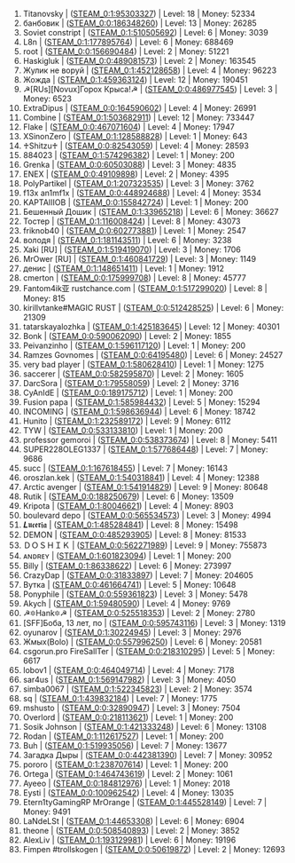 1. Titanovsky  |  ([STEAM_0:1:95303327](https://steamcommunity.com/profiles/76561198150872383))  |  Level: 18  |  Money: 52334
2. банбовик  |  ([STEAM_0:0:186348260](https://steamcommunity.com/profiles/76561198332962248))  |  Level: 13  |  Money: 26285
3. Soviet constript  |  ([STEAM_0:1:510505692](https://steamcommunity.com/profiles/76561198981277113))  |  Level: 6  |  Money: 3039
4. L8n  |  ([STEAM_0:1:177895764](https://steamcommunity.com/profiles/76561198316057257))  |  Level: 6  |  Money: 688469
5. root  |  ([STEAM_0:0:156690484](https://steamcommunity.com/profiles/76561198273646696))  |  Level: 2  |  Money: 51221
6. Haskigluk  |  ([STEAM_0:0:489081573](https://steamcommunity.com/profiles/76561198938428874))  |  Level: 2  |  Money: 163545
7. Жулик не воруй  |  ([STEAM_0:1:452128658](https://steamcommunity.com/profiles/76561198864523045))  |  Level: 4  |  Money: 96223
8. Жожда  |  ([STEAM_0:1:459363124](https://steamcommunity.com/profiles/76561198878991977))  |  Level: 12  |  Money: 190451
9. ☭[RUs][Novux]Горох Крыса!☭  |  ([STEAM_0:0:486977545](https://steamcommunity.com/profiles/76561198934220818))  |  Level: 3  |  Money: 6523
10. ExtraDipus  |  ([STEAM_0:0:164590602](https://steamcommunity.com/profiles/76561198289446932))  |  Level: 4  |  Money: 26991
11. Combine  |  ([STEAM_0:1:503682911](https://steamcommunity.com/profiles/76561198967631551))  |  Level: 12  |  Money: 733447
12. Flake  |  ([STEAM_0:0:467071604](https://steamcommunity.com/profiles/76561198894408936))  |  Level: 4  |  Money: 17947
13. XSinonZero  |  ([STEAM_0:1:128588828](https://steamcommunity.com/profiles/76561198217443385))  |  Level: 1  |  Money: 643
14. ♰Shitzu♰  |  ([STEAM_0:0:82543059](https://steamcommunity.com/profiles/76561198125351846))  |  Level: 4  |  Money: 28593
15. 884023  |  ([STEAM_0:1:574296382](https://steamcommunity.com/profiles/76561199108858493))  |  Level: 1  |  Money: 200
16. Grenka  |  ([STEAM_0:0:60503088](https://steamcommunity.com/profiles/76561198081271904))  |  Level: 3  |  Money: 4835
17. ENEX  |  ([STEAM_0:0:49109898](https://steamcommunity.com/profiles/76561198058485524))  |  Level: 2  |  Money: 4395
18. PolyPartikel  |  ([STEAM_0:1:207323535](https://steamcommunity.com/profiles/76561198374912799))  |  Level: 3  |  Money: 3762
19. f13x an1mf1x  |  ([STEAM_0:0:448924688](https://steamcommunity.com/profiles/76561198858115104))  |  Level: 4  |  Money: 3534
20. KAPTAIIIOB  |  ([STEAM_0:0:155842724](https://steamcommunity.com/profiles/76561198271951176))  |  Level: 1  |  Money: 200
21. Бешенный Дошик  |  ([STEAM_0:1:33965218](https://steamcommunity.com/profiles/76561198028196165))  |  Level: 6  |  Money: 36627
22. Тостер  |  ([STEAM_0:1:116008424](https://steamcommunity.com/profiles/76561198192282577))  |  Level: 8  |  Money: 43073
23. friknob40  |  ([STEAM_0:0:602773881](https://steamcommunity.com/profiles/76561199165813490))  |  Level: 1  |  Money: 2547
24. володя  |  ([STEAM_0:1:181143511](https://steamcommunity.com/profiles/76561198322552751))  |  Level: 6  |  Money: 3238
25. Xaki [RU]  |  ([STEAM_0:1:519419070](https://steamcommunity.com/profiles/76561198999103869))  |  Level: 3  |  Money: 1706
26. MrOwer [RU]  |  ([STEAM_0:1:460841729](https://steamcommunity.com/profiles/76561198881949187))  |  Level: 3  |  Money: 1149
27. денис  |  ([STEAM_0:1:148651411](https://steamcommunity.com/profiles/76561198257568551))  |  Level: 1  |  Money: 1912
28. cmerton  |  ([STEAM_0:0:175999708](https://steamcommunity.com/profiles/76561198312265144))  |  Level: 8  |  Money: 45777
29. Fantom4ik亚 rustchance.com  |  ([STEAM_0:1:517299020](https://steamcommunity.com/profiles/76561198994863769))  |  Level: 8  |  Money: 815
30. kirillvtanke#MAGIC RUST  |  ([STEAM_0:0:512428525](https://steamcommunity.com/profiles/76561198985122778))  |  Level: 6  |  Money: 21309
31. tatarskayalozhka  |  ([STEAM_0:1:425183645](https://steamcommunity.com/profiles/76561198810633019))  |  Level: 12  |  Money: 40301
32. Bonk  |  ([STEAM_0:0:590062090](https://steamcommunity.com/profiles/76561199140389908))  |  Level: 2  |  Money: 1855
33. Peivanzinho  |  ([STEAM_0:1:596117120](https://steamcommunity.com/profiles/76561199152499969))  |  Level: 1  |  Money: 200
34. Ramzes Govnomes  |  ([STEAM_0:0:64195480](https://steamcommunity.com/profiles/76561198088656688))  |  Level: 6  |  Money: 24527
35. very bad player  |  ([STEAM_0:1:580628410](https://steamcommunity.com/profiles/76561199121522549))  |  Level: 1  |  Money: 1275
36. saccerer  |  ([STEAM_0:0:582595870](https://steamcommunity.com/profiles/76561199125457468))  |  Level: 2  |  Money: 1605
37. DarcSora  |  ([STEAM_0:1:79558059](https://steamcommunity.com/profiles/76561198119381847))  |  Level: 2  |  Money: 3716
38. CyAnIdE  |  ([STEAM_0:0:189175712](https://steamcommunity.com/profiles/76561198338617152))  |  Level: 1  |  Money: 200
39. Fusion papa  |  ([STEAM_0:1:585984432](https://steamcommunity.com/profiles/76561199132234593))  |  Level: 5  |  Money: 15294
40. INCOMING  |  ([STEAM_0:1:598636944](https://steamcommunity.com/profiles/76561199157539617))  |  Level: 6  |  Money: 18742
41. Hunito  |  ([STEAM_0:1:232589172](https://steamcommunity.com/profiles/76561198425444073))  |  Level: 9  |  Money: 6112
42. TYW  |  ([STEAM_0:0:533133810](https://steamcommunity.com/profiles/76561199026533348))  |  Level: 1  |  Money: 200
43. professor gemoroi  |  ([STEAM_0:0:538373674](https://steamcommunity.com/profiles/76561199037013076))  |  Level: 8  |  Money: 5411
44. SUPER228OLEG1337  |  ([STEAM_0:1:577686448](https://steamcommunity.com/profiles/76561199115638625))  |  Level: 7  |  Money: 9686
45. succ  |  ([STEAM_0:1:167618455](https://steamcommunity.com/profiles/76561198295502639))  |  Level: 7  |  Money: 16143
46. oroszlan.kek  |  ([STEAM_0:1:540318841](https://steamcommunity.com/profiles/76561199040903411))  |  Level: 4  |  Money: 12388
47. Arctic avenger  |  ([STEAM_0:1:541914829](https://steamcommunity.com/profiles/76561199044095387))  |  Level: 9  |  Money: 80648
48. Rutik  |  ([STEAM_0:0:188250679](https://steamcommunity.com/profiles/76561198336767086))  |  Level: 6  |  Money: 13509
49. Kripota  |  ([STEAM_0:1:80046621](https://steamcommunity.com/profiles/76561198120358971))  |  Level: 4  |  Money: 8903
50. boulevard depo  |  ([STEAM_0:0:565534573](https://steamcommunity.com/profiles/76561199091334874))  |  Level: 3  |  Money: 4994
51. 𝑳𝖚𝖈𝖊𝖗𝖎𝖆  |  ([STEAM_0:1:485284841](https://steamcommunity.com/profiles/76561198930835411))  |  Level: 8  |  Money: 15498
52. DEMON  |  ([STEAM_0:0:485293905](https://steamcommunity.com/profiles/76561198930853538))  |  Level: 8  |  Money: 81533
53. ＤＯＳＨＩＫ  |  ([STEAM_0:0:562271989](https://steamcommunity.com/profiles/76561199084809706))  |  Level: 9  |  Money: 755873
54. ᴀɴᴅʀᴇʏ  |  ([STEAM_0:1:601823094](https://steamcommunity.com/profiles/76561199163911917))  |  Level: 1  |  Money: 200
55. Billy  |  ([STEAM_0:1:86338622](https://steamcommunity.com/profiles/76561198132942973))  |  Level: 6  |  Money: 273997
56. CrazyDap  |  ([STEAM_0:0:31833897](https://steamcommunity.com/profiles/76561198023933522))  |  Level: 7  |  Money: 204605
57. Вутка  |  ([STEAM_0:0:461664741](https://steamcommunity.com/profiles/76561198883595210))  |  Level: 5  |  Money: 10648
58. Ponyphile  |  ([STEAM_0:0:559361823](https://steamcommunity.com/profiles/76561199078989374))  |  Level: 3  |  Money: 5478
59. Akych  |  ([STEAM_0:1:59480590](https://steamcommunity.com/profiles/76561198079226909))  |  Level: 4  |  Money: 9769
60. ☭🔯Hank🔯☭  |  ([STEAM_0:0:525518353](https://steamcommunity.com/profiles/76561199011302434))  |  Level: 2  |  Money: 2780
61. [SFF]Боба,  13 лет, по  |  ([STEAM_0:0:595743116](https://steamcommunity.com/profiles/76561199151751960))  |  Level: 3  |  Money: 1319
62. oyunarov  |  ([STEAM_0:1:30224945](https://steamcommunity.com/profiles/76561198020715619))  |  Level: 3  |  Money: 2976
63. Жмых(Bolo)  |  ([STEAM_0:0:557996250](https://steamcommunity.com/profiles/76561199076258228))  |  Level: 6  |  Money: 20581
64. csgorun.pro FireSallTer  |  ([STEAM_0:0:218310295](https://steamcommunity.com/profiles/76561198396886318))  |  Level: 5  |  Money: 6617
65. lobov1  |  ([STEAM_0:0:464049714](https://steamcommunity.com/profiles/76561198888365156))  |  Level: 4  |  Money: 7178
66. sar4us  |  ([STEAM_0:1:569147982](https://steamcommunity.com/profiles/76561199098561693))  |  Level: 3  |  Money: 4050
67. simba0067  |  ([STEAM_0:1:522345823](https://steamcommunity.com/profiles/76561199004957375))  |  Level: 2  |  Money: 3574
68. sq  |  ([STEAM_0:1:439832184](https://steamcommunity.com/profiles/76561198839930097))  |  Level: 7  |  Money: 1775
69. mshusto  |  ([STEAM_0:0:32890947](https://steamcommunity.com/profiles/76561198026047622))  |  Level: 3  |  Money: 7504
70. Overlord  |  ([STEAM_0:0:218113621](https://steamcommunity.com/profiles/76561198396492970))  |  Level: 1  |  Money: 200
71. Sosik Johnson  |  ([STEAM_0:1:421333248](https://steamcommunity.com/profiles/76561198802932225))  |  Level: 6  |  Money: 13108
72. Rodan  |  ([STEAM_0:1:112617527](https://steamcommunity.com/profiles/76561198185500783))  |  Level: 1  |  Money: 200
73. Buh  |  ([STEAM_0:1:519935056](https://steamcommunity.com/profiles/76561199000135841))  |  Level: 7  |  Money: 13677
74. Загадка Дыры  |  ([STEAM_0:0:442381390](https://steamcommunity.com/profiles/76561198845028508))  |  Level: 7  |  Money: 30952
75. pororo  |  ([STEAM_0:1:238707614](https://steamcommunity.com/profiles/76561198437680957))  |  Level: 1  |  Money: 200
76. Ortega  |  ([STEAM_0:1:464743619](https://steamcommunity.com/profiles/76561198889752967))  |  Level: 2  |  Money: 1061
77. Ayeeo  |  ([STEAM_0:0:184812976](https://steamcommunity.com/profiles/76561198329891680))  |  Level: 1  |  Money: 2018
78. Eysti  |  ([STEAM_0:0:100962542](https://steamcommunity.com/profiles/76561198162190812))  |  Level: 4  |  Money: 13035
79. Etern1tyGamingRP MrOrange  |  ([STEAM_0:1:445528149](https://steamcommunity.com/profiles/76561198851322027))  |  Level: 7  |  Money: 9491
80. LaNdeLSt  |  ([STEAM_0:1:44653308](https://steamcommunity.com/profiles/76561198049572345))  |  Level: 6  |  Money: 6904
81. theone  |  ([STEAM_0:0:508540893](https://steamcommunity.com/profiles/76561198977347514))  |  Level: 2  |  Money: 3852
82. AlexLiv  |  ([STEAM_0:1:193129981](https://steamcommunity.com/profiles/76561198346525691))  |  Level: 6  |  Money: 19196
83. Fimpen #trollskogen  |  ([STEAM_0:0:50619872](https://steamcommunity.com/profiles/76561198061505472))  |  Level: 2  |  Money: 12693